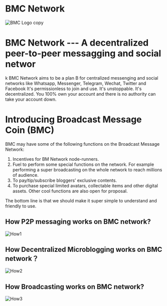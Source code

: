 # BMC Network
![BMC Logo copy](https://user-images.githubusercontent.com/79610310/111893972-01b27500-89c4-11eb-8d99-ebdf4c8c6382.png)


# BMC Network --- A decentralized peer-to-peer messagging and social networ
k
BMC Network aims to be a plan B for centralized messenging and social networks like Whatsapp, Messenger, Telegram, Wechat, Twitter and Facebook
It's permissionless to join and use. 
It's unstoppable. 
It's decentralized.
You 100% own your account and there is no authority can take your account down.

# Introducing Broadcast Message Coin (BMC)

BMC may have some of the following functions on the Broadcast Message Network:
1. Incentives for BM Network node-runners.
2. Fuel to perform some special functions on the network. For example performing a super broadcasting on the whole network to reach millions of audience.
3. To pay/tip/subscribe bloggers’ exclusive contents.
4. To purchase special limited avatars, collectable items and other digital assets.
Other cool functions are also open for proposal.

The bottom line is that we should make it super simple to understand and friendly to use.


## How P2P messaging works on BMC network?
![How1](https://user-images.githubusercontent.com/79610310/111555054-cbb38d80-8744-11eb-8cba-5ea3e43b4974.png)

## How Decentralized Microblogging works on BMC network？
![How2](https://user-images.githubusercontent.com/79610310/111555101-e8e85c00-8744-11eb-829f-4aea58a08076.png)

## How Broadcasting works on BMC network?
![How3](https://user-images.githubusercontent.com/79610310/111555113-ee45a680-8744-11eb-928f-5f083e7bd9af.png)

